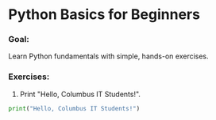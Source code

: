 # Python Basics for Beginners

### Goal:
Learn Python fundamentals with simple, hands-on exercises.

### Exercises:
1. Print "Hello, Columbus IT Students!".
```python
print("Hello, Columbus IT Students!")

